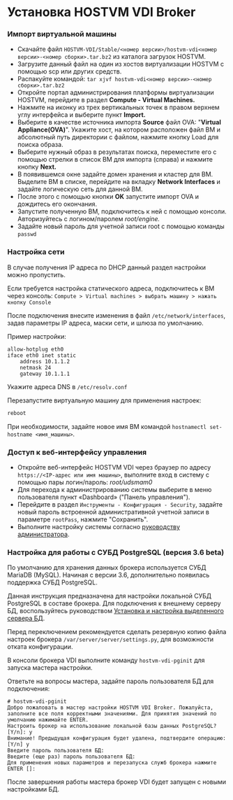 # Установка HOSTVM VDI Broker

### Импорт виртуальной машины <a href="#import-vm" id="import-vm"></a>

* Скачайте файл `HOSTVM-VDI/Stable/<номер версии>/hostvm-vdi<номер версии>-<номер сборки>.tar.bz2` из каталога загрузок HOSTVM.
* Загрузите данный файл на один из хостов виртуализации HOSTVM с помощью scp или других средств.
* Распакуйте командой: `tar xjvf hostvm-vdi<номер версии>-<номер сборки>.tar.bz2`
* Откройте портал администрирования платформы виртуализации HOSTVM, перейдите в раздел **Compute - Virtual Machines.**
* Нажмите на иконку из трех вертикальных точек в правом верхнем углу интерфейса и выберите пункт **Import.**
* Выберите в качестве источника импорта **Source** файл OVA: "**Virtual Appliance(OVA)**". Укажите хост, на котором расположен файл ВМ и абсолютный путь директории с файлом, нажмите кнопку Load для поиска образа.
* Выберите нужный образ в результатах поиска, переместите его с помощью стрелки в список ВМ для импорта (справа) и нажмите кнопку **Next.**
* В появившемся окне задайте домен хранения и кластер для ВМ. Выделите ВМ в списке, перейдите на вкладку **Network Interfaces** и задайте логическую сеть для данной ВМ.
* После этого с помощью кнопки **OK** запустите импорт OVA и дождитесь его окончания.
* Запустите полученную ВМ, подключитесь к ней с помощью консоли. Авторизуйтесь с логином/паролем _root/engine._
* Задайте новый пароль для учетной записи root с помощью команды `passwd`

### Настройка сети <a href="#network-config" id="network-config"></a>

В случае получения IP адреса по DHCP данный раздел настройки можно пропустить.

Если требуется настройка статического адреса, подключитесь к ВМ через консоль: `Compute > Virtual machines > выбрать машину > нажать кнопку Console`

После подключения внесите изменения в файл `/etc/network/interfaces`, задав параметры IP адреса, маски сети, и шлюза по умолчанию.

Пример настройки:

```
allow-hotplug eth0
iface eth0 inet static
    address 10.1.1.2
    netmask 24
    gateway 10.1.1.1
```

Укажите адреса DNS в `/etc/resolv.conf`

Перезапустите виртуальную машину для применения настроек:

```bash
reboot
```

При необходимости, задайте новое имя ВМ командой `hostnamectl set-hostname <имя_машины>`.

### Доступ к веб-интерфейсу управления <a href="#accessing-web-interface" id="accessing-web-interface"></a>

* Откройте веб-интерфейс HOSTVM VDI через браузер по адресу `https://<IP-адрес или имя машины>`, выполните вход в систему с помощью пары логин/пароль: _root/udsmam0_
* Для перехода к администрированию системы выберите в меню пользователя пункт «Dashboard» ("Панель управления").
* Перейдите в раздел `Инструменты - Конфигурация - Security`, задайте новый пароль встроенной административной учетной записи в параметре `rootPass`, нажмите "Сохранить".
* Выполните настройку системы согласно [руководству администратора](../hostvm-vdi-admin-guide/).

### Настройка для работы с СУБД PostgreSQL (версия 3.6 beta)

По умолчанию для хранения данных брокера используется СУБД MariaDB (MySQL). Начиная с версии 3.6, дополнительно появилась поддержка СУБД PostgreSQL.

Данная инструкция предназначена для настройки локальной СУБД PostgreSQL в составе брокера. Для подключения к внешнему серверу БД, воспользуйтесь руководством [Установка и настройка выделенного сервера БД](vdi-db/).

Перед переключением рекомендуется сделать резервную копию файла настроек брокера `/var/server/server/settings.py`, для возможности отката конфигурации.

В консоли брокера VDI выполните команду `hostvm-vdi-pginit` для запуска мастера настройки.

Ответьте на вопросы мастера, задайте пароль пользователя БД для подключения:

```shell-session
# hostvm-vdi-pginit
Добро пожаловать в мастер настройки HOSTVM VDI Broker. Пожалуйста, заполните все поля корректными значениями. Для принятия значений по умолчанию нажимайте ENTER.
Настроить брокер на использование локальной базы данных PostgreSQL? [Y/n]: y
Внимание! Предыдущая конфигурация будет удалена, подтвердите операцию: [Y/n] y
Введите пароль пользователя БД: 
Введите (еще раз) пароль пользователя БД: 
Для применения новых параметров и перезапуска служб брокера нажмите ENTER []: 
```

После завершения работы мастера брокер VDI будет запущен с новыми настройками БД.

